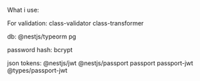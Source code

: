 What i use: 

For validation:
class-validator
class-transformer

db:
@nestjs/typeorm pg

password hash:
bcrypt

json tokens:
@nestjs/jwt
@nestjs/passport
passport
passport-jwt
@types/passport-jwt
